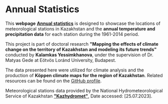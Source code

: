 # Annual Statistics

This **webpage** [**Annual statistics**](https://yessimkhanova.github.io/annual_meteo_statistics_KZ/) is designed to showcase the locations of meteorological stations in Kazakhstan and the **annual temperature and precipitation data** for each station during the 1961-2014 period.

This project is part of doctoral research **"Mapping the effects of climate change on the territory of Kazakhstan and modeling its future trends"** conducted by **Kalamkas Yessimkhanova**, under the supervision of Dr. Matyas Gede at Eötvös Loránd University, Budapest.

The data presented here were utilized for climate analysis and the production of **Köppen climate maps for the region of Kazakhstan**. Related resources can be found on the [GitHub profile](https://github.com/yessimkhanova?tab=repositories).

Meteorological stations data provided by the National Hydrometeorological Service of Kazakhstan [**"Kazhydromet"**](https://www.kazhydromet.kz/), Date accessed: [25.07.2023].
